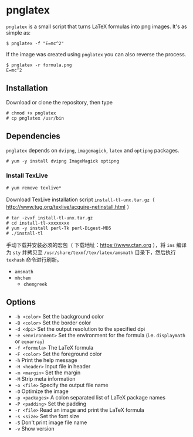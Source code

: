 # pnglatex
`pnglatex` is a small script that turns LaTeX formulas into png images. It's as simple as:

    $ pnglatex -f "E=mc^2"

If the image was created using `pnglatex` you can also reverse the process.

    $ pnglatex -r formula.png
    E=mc^2

## Installation
Download or clone the repository, then type

    # chmod +x pnglatex
    # cp pnglatex /usr/bin

## Dependencies
`pnglatex` depends on `dvipng`, `imagemagick`, `latex` and `optipng` packages.

    # yum -y install dvipng ImageMagick optipng

### Install TexLive

    # yum remove texlive*

Download TexLive installation script `install-tl-unx.tar.gz`（ http://www.tug.org/texlive/acquire-netinstall.html ）

    # tar -zvxf install-tl-unx.tar.gz
    # cd install-tl-xxxxxxxx
    # yum -y install perl-Tk perl-Digest-MD5
    # ./install-tl

手动下载并安装必须的宏包（ 下载地址：https://www.ctan.org ），将 `ins` 编译为 `sty` 并拷贝至 `/usr/share/texmf/tex/latex/amsmath` 目录下，然后执行 `texhash` 命令进行刷新。

+ `amsmath`
+ `mhchem`
  - `chemgreek`


## Options
+ `-b <color>` Set the background color
+ `-B <color>` Set the border color
+ `-d <dpi>` Set the output resolution to the specified dpi
+ `-e <environment>` Set the environment for the formula (i.e. `displaymath` or `eqnarray`)
+ `-f <formula>` The LaTeX formula
+ `-F <color>` Set the foreground color
+ `-h` Print the help message
+ `-H <header>` Input file in header
+ `-m <margin>` Set the margin
+ `-M` Strip meta information
+ `-o <file>` Specify the output file name
+ `-O` Optimize the image
+ `-p <packages>` A colon separated list of LaTeX package names
+ `-P <padding>` Set the padding
+ `-r <file>` Read an image and print the LaTeX formula
+ `-s <size>` Set the font size
+ `-S` Don't print image file name
+ `-v` Show version
